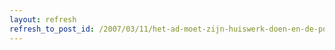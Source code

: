 ```yaml
---
layout: refresh
refresh_to_post_id: /2007/03/11/het-ad-moet-zijn-huiswerk-doen-en-de-politiek-moet-niet-naschreeuwen
---
```

